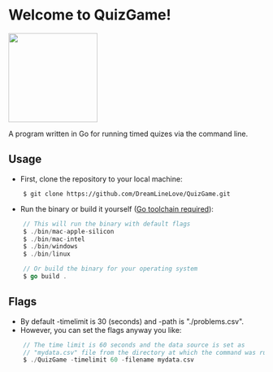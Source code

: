 # Welcome to QuizGame!

<img src="https://cdn.worldvectorlogo.com/logos/gopher.svg" width="175px" />

A program written in Go for running timed quizes via the command line.

## Usage

- First, clone the repository to your local machine:

```
    $ git clone https://github.com/DreamLineLove/QuizGame.git
```

- Run the binary or build it yourself (<a href="https://go.dev/learn/" target="_blank">Go toolchain required</a>):

```go
    // This will run the binary with default flags
    $ ./bin/mac-apple-silicon
    $ ./bin/mac-intel
    $ ./bin/windows
    $ ./bin/linux

    // Or build the binary for your operating system
    $ go build .
```

## Flags
- By default -timelimit is 30 (seconds) and -path is "./problems.csv".
- However, you can set the flags anyway you like:
```go
    // The time limit is 60 seconds and the data source is set as
    // "mydata.csv" file from the directory at which the command was run
    $ ./QuizGame -timelimit 60 -filename mydata.csv
```
